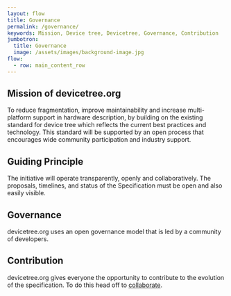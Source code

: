 ```yaml
---
layout: flow
title: Governance
permalink: /governance/
keywords: Mission, Device tree, Devicetree, Governance, Contribution
jumbotron:
  title: Governance
  image: /assets/images/background-image.jpg
flow:
  - row: main_content_row
---
```


## Mission of devicetree.org

To reduce fragmentation, improve maintainability and increase multi-platform support in hardware description, by building on the existing standard for device tree which reflects the current best practices and technology. This standard will be supported by an open process that encourages wide community participation and industry support.

## Guiding Principle

The initiative will operate transparently, openly and collaboratively. The proposals, timelines, and status of the Specification must be open and also easily visible.

## Governance

devicetree.org uses an open governance model that is led by a community of developers.

## Contribution

devicetree.org gives everyone the opportunity to contribute to the evolution of the specification. To do this head off to [collaborate](http://www.devicetree.org/collaborate/).
